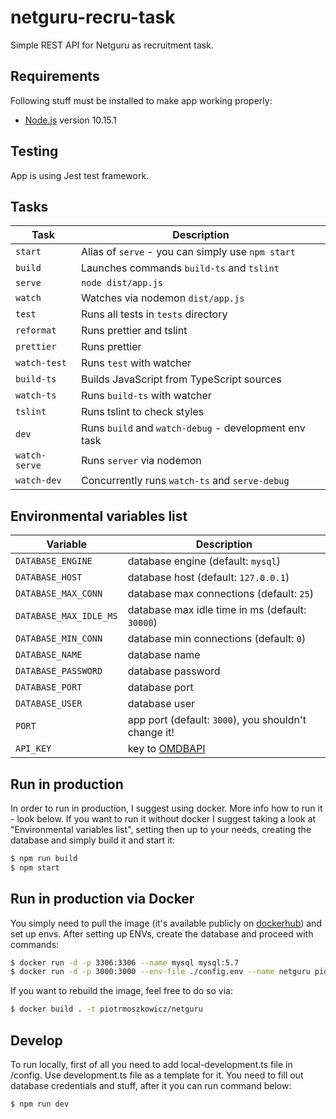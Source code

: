 # netguru-recru-task

Simple REST API for Netguru as recruitment task.

## Requirements

Following stuff must be installed to make app working properly:

* [Node.js](http://nodejs.org) version 10.15.1

## Testing

App is using Jest test framework.

## Tasks

Task            | Description
-----           | -----------
`start`         | Alias of `serve` - you can simply use `npm start`
`build`         | Launches commands `build-ts` and `tslint`
`serve`         | `node dist/app.js`
`watch`         | Watches via nodemon `dist/app.js`
`test`          | Runs all tests in `tests` directory
`reformat`      | Runs prettier and tslint
`prettier`      | Runs prettier
`watch-test`    | Runs `test` with watcher
`build-ts`      | Builds JavaScript from TypeScript sources
`watch-ts`      | Runs `build-ts` with watcher
`tslint`        | Runs tslint to check styles
`dev`           | Runs `build` and `watch-debug` - development env task
`watch-serve`   | Runs `server` via nodemon
`watch-dev`     | Concurrently runs `watch-ts` and `serve-debug`

## Environmental variables list

Variable                | Description
-----                   | -----------
`DATABASE_ENGINE`       |  database engine (default: `mysql`)
`DATABASE_HOST`         |  database host (default: `127.0.0.1`)
`DATABASE_MAX_CONN`     |  database max connections (default: `25`)
`DATABASE_MAX_IDLE_MS`  |  database max idle time in ms (default: `30000`)
`DATABASE_MIN_CONN`     |  database min connections (default: `0`)
`DATABASE_NAME`         |  database name
`DATABASE_PASSWORD`     |  database password
`DATABASE_PORT`         |  database port
`DATABASE_USER`         |  database user
`PORT`                  |  app port (default: `3000`), you shouldn't change it!
`API_KEY`               |  key to [OMDBAPI](http://www.omdbapi.com)

## Run in production

In order to run in production, I suggest using docker. More info how to run it - look below. If you want to run it without docker I suggest taking a look at "Environmental variables list", setting then up to your needs, creating the database and simply build it and start it:

```sh 
$ npm run build
$ npm start
```

## Run in production via Docker

You simply need to pull the image (it's available publicly on [dockerhub](https://cloud.docker.com/u/piotrmoszkowicz/repository/docker/piotrmoszkowicz/netguru)) and set up envs.
After setting up ENVs, create the database and proceed with commands:

```sh 
$ docker run -d -p 3306:3306 --name mysql mysql:5.7
$ docker run -d -p 3000:3000 --env-file ./config.env --name netguru piotrmoszkowicz/netguru
```

If you want to rebuild the image, feel free to do so via:

```sh
$ docker build . -t piotrmoszkowicz/netguru
```

## Develop

To run locally, first of all you need to add local-development.ts file in /config. Use development.ts file as a template for it. You need to fill out database credentials and stuff, after it you can run command below:

```sh 
$ npm run dev
```